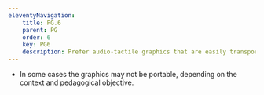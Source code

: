 ```yaml
---
eleventyNavigation:
    title: PG.6
    parent: PG
    order: 6
    key: PG6
    description: Prefer audio-tactile graphics that are easily transported.
---
```

- In some cases the graphics may not be portable, depending on the context and pedagogical objective.
